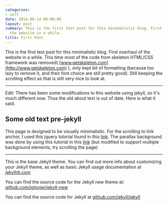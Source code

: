 ```yaml
---
categories:
- self
date: 2014-06-14 00:00:00
layout: post
summary: This is the first test post for this minimalistic blog. First overhaul of
  the website in a while.
title: First Post
---
```


This is the first test post for this minimalistic blog. First overhaul of the website in a while. This time most of the code from skeleton HTML/CSS framework was removed( [www.getskeleton.com](http://www.getskeleton.com) ), only kept bit of formatting (because too lazy to remove it, and their font choice are still pretty good). Still keeping the scrolling effect as that is still very nice to look at.

---

Edit: There has been some modifications to this website using jekyll, so it's much different now. Thus the old about text is out of date. Here is what it said.

## Some old text pre-jekyll

This page is designed to be visually minimalistic. For the scrolling to link anchor, I used this jquery tutorial found in this [link](http://www.paulund.co.uk/smooth-scroll-to-internal-links-with-jquery). The parallax background was done by using this tutorial in this [link](http://www.webdesignerdepot.com/2013/07/how-to-create-a-simple-parallax-effect/) (but modified to support multiple background elements, try scrolling the page)

---

This is the base Jekyll theme. You can find out more info about customizing your Jekyll theme, as well as basic Jekyll usage documentation at [jekyllrb.com](http://jekyllrb.com/)

You can find the source code for the Jekyll new theme at: [github.com/jglovier/jekyll-new](https://github.com/jglovier/jekyll-new)

You can find the source code for Jekyll at [github.com/jekyll/jekyll](https://github.com/jekyll/jekyll)